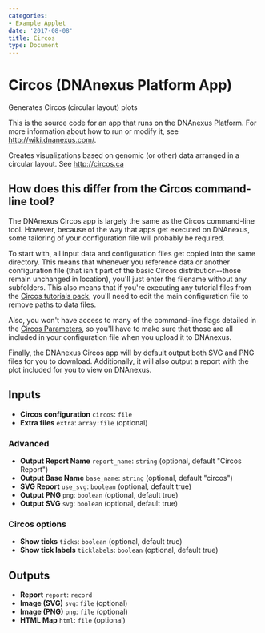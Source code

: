 ```yaml
---
categories:
- Example Applet
date: '2017-08-08'
title: Circos
type: Document
---
```

<!-- dx-header -->
# Circos (DNAnexus Platform App)

Generates Circos (circular layout) plots

This is the source code for an app that runs on the DNAnexus Platform.
For more information about how to run or modify it, see
http://wiki.dnanexus.com/.
<!-- /dx-header -->

Creates visualizations based on genomic (or other) data arranged in a circular layout. See http://circos.ca

## How does this differ from the Circos command-line tool?

The DNAnexus Circos app is largely the same as the Circos command-line 
tool. However, because of the way that apps get executed on DNAnexus, 
some tailoring of your configuration file will probably be required.

To start with, all input data and configuration files get copied into the same 
directory. This means that whenever you reference data or another configuration
file (that isn't part of the basic Circos distribution--those remain 
unchanged in location), you'll just enter the filename without any subfolders.
This also means that if you're executing any tutorial files from the 
[Circos tutorials pack](http://circos.ca/software/download/tutorials/),
you'll need to edit the main configuration file to remove paths to data files.

Also, you won't have access to many of the command-line flags detailed in the 
[Circos Parameters](http://circos.ca/documentation/tutorials/configuration/runtime_parameters/),
so you'll have to make sure that those are all included in your
configuration file when you upload it to DNAnexus.

Finally, the DNAnexus Circos app will by default output both SVG and PNG files
for you to download. Additionally, it will also output a report with the 
plot included for you to view on DNAnexus.

## Inputs

* **Circos configuration** ``circos``: ``file``
* **Extra files** ``extra``: ``array:file`` (optional)

### Advanced

* **Output Report Name** ``report_name``: ``string`` (optional, default "Circos Report")
* **Output Base Name** ``base_name``: ``string`` (optional, default "circos")
* **SVG Report** ``use_svg``: ``boolean`` (optional, default true)
* **Output PNG** ``png``: ``boolean`` (optional, default true)
* **Output SVG** ``svg``: ``boolean`` (optional, default true)

### Circos options

* **Show ticks** ``ticks``: ``boolean`` (optional, default true)
* **Show tick labels** ``ticklabels``: ``boolean`` (optional, default true)

## Outputs

* **Report** ``report``: ``record``
* **Image (SVG)** ``svg``: ``file`` (optional)
* **Image (PNG)** ``png``: ``file`` (optional)
* **HTML Map** ``html``: ``file`` (optional)

